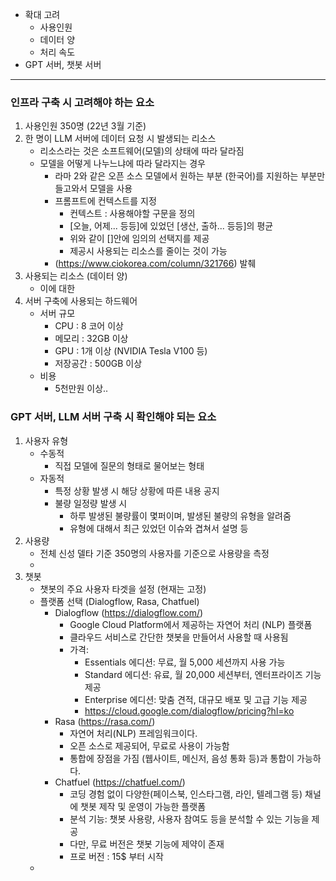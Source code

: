 - 확대 고려
	- 사용인원
	- 데이터 양
	- 처리 속도
- GPT 서버, 챗봇 서버
---
### 인프라 구축 시 고려해야 하는 요소
1. 사용인원 350명 (22년 3월 기준)
2. 한 명이 LLM 서버에 데이터 요청 시 발생되는 리소스
	- 리소스라는 것은 소프트웨어(모델)의 상태에 따라 달라짐
	- 모델을 어떻게 나누느냐에 따라 달라지는 경우 
		- 라마 2와 같은 오픈 소스 모델에서 원하는 부분 (한국어)를 지원하는 부분만 들고와서 모델을 사용
		- 프롬프트에 컨텍스트를 지정
			- 컨텍스트 : 사용해야할 구문을 정의 
			- [오늘, 어제... 등등]에 있었던 [생산, 출하... 등등]의 평균
			- 위와 같이 []안에 임의의 선택지를 제공
			- 제공시 사용되는 리소스를 줄이는 것이 가능
		- (https://www.ciokorea.com/column/321766) 발췌
3. 사용되는 리소스 (데이터 양)
	- 이에 대한 
1. 서버 구축에 사용되는 하드웨어
	- 서버 규모
		- CPU : 8 코어 이상
		- 메모리 : 32GB 이상
		- GPU : 1개 이상 (NVIDIA Tesla V100 등)
		- 저장공간 : 500GB 이상
	- 비용
		- 5천만원 이상..

### GPT 서버, LLM 서버 구축 시 확인해야 되는 요소
1. 사용자 유형
	- 수동적
		- 직접 모델에 질문의 형태로 물어보는 형태
	- 자동적
		- 특정 상황 발생 시 해당 상황에 따른 내용 공지
		- 불량 일정량 발생 시 
			- 하루 발생된 불량률이 몇퍼이며, 발생된 불량의 유형을 알려줌
			- 유형에 대해서 최근 있었던 이슈와 겹쳐서 설명 등
2. 사용량
	- 전체 신성 델타 기준 350명의 사용자를 기준으로 사용량을 측정
	- 
3. 챗봇
	- 챗봇의 주요 사용자 타겟을 설정 (현재는 고정)
	- 플랫폼 선택 (Dialogflow, Rasa, Chatfuel)
		- Dialogflow (https://dialogflow.com/)
			- Google Cloud Platform에서 제공하는 자연어 처리 (NLP) 플랫폼
			- 클라우드 서비스로 간단한 챗봇을 만들어서 사용할 때 사용됨
			- 가격:
				- Essentials 에디션: 무료, 월 5,000 세션까지 사용 가능
				- Standard 에디션: 유료, 월 20,000 세션부터, 엔터프라이즈 기능 제공
				- Enterprise 에디션: 맞춤 견적, 대규모 배포 및 고급 기능 제공
				- https://cloud.google.com/dialogflow/pricing?hl=ko
		- Rasa (https://rasa.com/)
			- 자연어 처리(NLP) 프레임워크이다. 
			- 오픈 소스로 제공되어, 무료로 사용이 가능함
			- 통합에 장점을 가짐 (웹사이트, 메신저, 음성 통화 등)과 통합이 가능하다.
		- Chatfuel (https://chatfuel.com/)
			- 코딩 경험 없이 다양한(페이스북, 인스타그램, 라인, 텔레그램 등) 채널에 챗봇 제작 및 운영이 가능한 플랫폼
			- 분석 기능: 챗봇 사용량, 사용자 참여도 등을 분석할 수 있는 기능을 제공
			- 다만, 무료 버전은 챗봇 기능에 제약이 존재
			- 프로 버전 : 15$ 부터 시작
	- 
